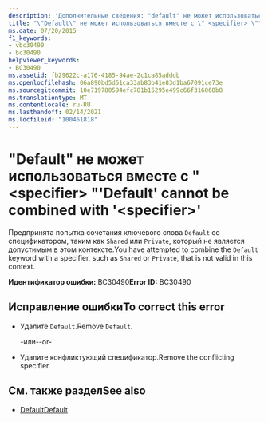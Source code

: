 ```yaml
---
description: 'Дополнительные сведения: "default" не может использоваться вместе с " <specifier> ".'
title: "\"Default\" не может использоваться вместе с \" <specifier> \""
ms.date: 07/20/2015
f1_keywords:
- vbc30490
- bc30490
helpviewer_keywords:
- BC30490
ms.assetid: fb29622c-a176-4185-94ae-2c1ca85adddb
ms.openlocfilehash: 06a890bd5d51ca33ab83b41e83d1ba67091ce73e
ms.sourcegitcommit: 10e719780594efc781b15295e499c66f316068b8
ms.translationtype: MT
ms.contentlocale: ru-RU
ms.lasthandoff: 02/14/2021
ms.locfileid: "100461818"
---
```

# <a name="default-cannot-be-combined-with-specifier"></a><span data-ttu-id="b1859-103">"Default" не может использоваться вместе с " \<specifier> "</span><span class="sxs-lookup"><span data-stu-id="b1859-103">'Default' cannot be combined with '\<specifier>'</span></span>

<span data-ttu-id="b1859-104">Предпринята попытка сочетания ключевого слова `Default` со спецификатором, таким как `Shared` или `Private`, который не является допустимым в этом контексте.</span><span class="sxs-lookup"><span data-stu-id="b1859-104">You have attempted to combine the `Default` keyword with a specifier, such as `Shared` or `Private`, that is not valid in this context.</span></span>  
  
 <span data-ttu-id="b1859-105">**Идентификатор ошибки:** BC30490</span><span class="sxs-lookup"><span data-stu-id="b1859-105">**Error ID:** BC30490</span></span>  
  
## <a name="to-correct-this-error"></a><span data-ttu-id="b1859-106">Исправление ошибки</span><span class="sxs-lookup"><span data-stu-id="b1859-106">To correct this error</span></span>  
  
- <span data-ttu-id="b1859-107">Удалите `Default`.</span><span class="sxs-lookup"><span data-stu-id="b1859-107">Remove `Default`.</span></span>  
  
     <span data-ttu-id="b1859-108">-или-</span><span class="sxs-lookup"><span data-stu-id="b1859-108">-or-</span></span>  
  
- <span data-ttu-id="b1859-109">Удалите конфликтующий спецификатор.</span><span class="sxs-lookup"><span data-stu-id="b1859-109">Remove the conflicting specifier.</span></span>  
  
## <a name="see-also"></a><span data-ttu-id="b1859-110">См. также раздел</span><span class="sxs-lookup"><span data-stu-id="b1859-110">See also</span></span>

- [<span data-ttu-id="b1859-111">Default</span><span class="sxs-lookup"><span data-stu-id="b1859-111">Default</span></span>](../language-reference/modifiers/default.md)
